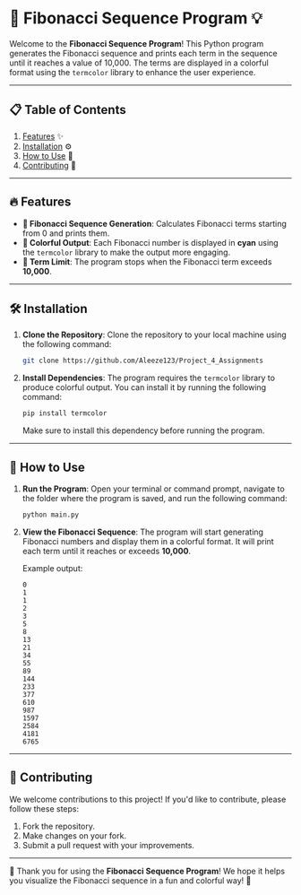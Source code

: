 # 🐍 Fibonacci Sequence Program 💡

Welcome to the **Fibonacci Sequence Program**! This Python program generates the Fibonacci sequence and prints each term in the sequence until it reaches a value of 10,000. The terms are displayed in a colorful format using the `termcolor` library to enhance the user experience.

---

## 📋 Table of Contents
1. [Features](#features) ✨
2. [Installation](#installation) ⚙️
3. [How to Use](#how-to-use) 🚀
4. [Contributing](#contributing) 🤝

---

## 🔥 Features
- **🔢 Fibonacci Sequence Generation**: Calculates Fibonacci terms starting from 0 and prints them.
- **💎 Colorful Output**: Each Fibonacci number is displayed in **cyan** using the `termcolor` library to make the output more engaging.
- **📏 Term Limit**: The program stops when the Fibonacci term exceeds **10,000**.

---

## 🛠️ Installation

1. **Clone the Repository**:
    Clone the repository to your local machine using the following command:

    ```bash
    git clone https://github.com/Aleeze123/Project_4_Assignments
    ```

2. **Install Dependencies**:
    The program requires the `termcolor` library to produce colorful output. You can install it by running the following command:

    ```bash
    pip install termcolor
    ```

    Make sure to install this dependency before running the program.

---

## 🚀 How to Use

1. **Run the Program**:
    Open your terminal or command prompt, navigate to the folder where the program is saved, and run the following command:

    ```bash
    python main.py
    ```

2. **View the Fibonacci Sequence**:
    The program will start generating Fibonacci numbers and display them in a colorful format. It will print each term until it reaches or exceeds **10,000**.

    Example output:

    ```plaintext
    0
    1
    1
    2
    3
    5
    8
    13
    21
    34
    55
    89
    144
    233
    377
    610
    987
    1597
    2584
    4181
    6765
    ```

---

## 🤝 Contributing

We welcome contributions to this project! If you'd like to contribute, please follow these steps:

1. Fork the repository.
2. Make changes on your fork.
3. Submit a pull request with your improvements.

---

🎉 Thank you for using the **Fibonacci Sequence Program**! We hope it helps you visualize the Fibonacci sequence in a fun and colorful way! 🌟
